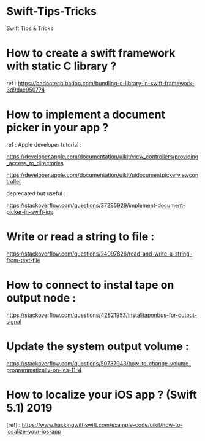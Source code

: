 # Swift-Tips-Tricks
Swift Tips &amp; Tricks




# How to create a swift framework with static C library ? 



ref : 
 https://badootech.badoo.com/bundling-c-library-in-swift-framework-3d9dae950774
 
 
# How to implement a document picker in your app ? 

ref : 
Apple developer tutorial :

https://developer.apple.com/documentation/uikit/view_controllers/providing_access_to_directories

https://developer.apple.com/documentation/uikit/uidocumentpickerviewcontroller

deprecated but useful : 

https://stackoverflow.com/questions/37296929/implement-document-picker-in-swift-ios


# Write or read a string to file : 

https://stackoverflow.com/questions/24097826/read-and-write-a-string-from-text-file



# How to connect to instal tape on output node : 

https://stackoverflow.com/questions/42821953/installtaponbus-for-output-signal

# Update the system output volume :

https://stackoverflow.com/questions/50737943/how-to-change-volume-programmatically-on-ios-11-4


# How to localize your iOS app ? (Swift 5.1)  2019

[ref] : https://www.hackingwithswift.com/example-code/uikit/how-to-localize-your-ios-app
